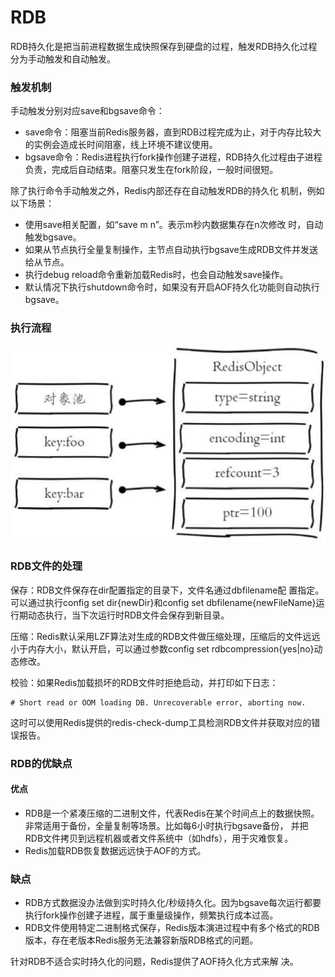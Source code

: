 # RDB

RDB持久化是把当前进程数据生成快照保存到硬盘的过程，触发RDB持久化过程分为手动触发和自动触发。

### 触发机制

手动触发分别对应save和bgsave命令：

* save命令：阻塞当前Redis服务器，直到RDB过程完成为止，对于内存比较大的实例会造成长时间阻塞，线上环境不建议使用。
* bgsave命令：Redis进程执行fork操作创建子进程，RDB持久化过程由子进程负责，完成后自动结束。阻塞只发生在fork阶段，一般时间很短。

除了执行命令手动触发之外，Redis内部还存在自动触发RDB的持久化 机制，例如以下场景：

* 使用save相关配置，如“save m n”。表示m秒内数据集存在n次修改 时，自动触发bgsave。
* 如果从节点执行全量复制操作，主节点自动执行bgsave生成RDB文件并发送给从节点。
* 执行debug reload命令重新加载Redis时，也会自动触发save操作。
* 默认情况下执行shutdown命令时，如果没有开启AOF持久化功能则自动执行bgsave。

### 执行流程

![](../.gitbook/assets/image%20%28102%29.png)

### RDB文件的处理

保存：RDB文件保存在dir配置指定的目录下，文件名通过dbfilename配 置指定。可以通过执行config set dir{newDir}和config set dbfilename{newFileName}运行期动态执行，当下次运行时RDB文件会保存到新目录。

压缩：Redis默认采用LZF算法对生成的RDB文件做压缩处理，压缩后的文件远远小于内存大小，默认开启，可以通过参数config set rdbcompression{yes\|no}动态修改。

校验：如果Redis加载损坏的RDB文件时拒绝启动，并打印如下日志：

```text
# Short read or OOM loading DB. Unrecoverable error, aborting now.
```

这时可以使用Redis提供的redis-check-dump工具检测RDB文件并获取对应的错误报告。

### RDB的优缺点

#### 优点

* RDB是一个紧凑压缩的二进制文件，代表Redis在某个时间点上的数据快照。非常适用于备份，全量复制等场景。比如每6小时执行bgsave备份， 并把RDB文件拷贝到远程机器或者文件系统中（如hdfs），用于灾难恢复。
* Redis加载RDB恢复数据远远快于AOF的方式。

### 缺点

* RDB方式数据没办法做到实时持久化/秒级持久化。因为bgsave每次运行都要执行fork操作创建子进程，属于重量级操作，频繁执行成本过高。
* RDB文件使用特定二进制格式保存，Redis版本演进过程中有多个格式的RDB版本，存在老版本Redis服务无法兼容新版RDB格式的问题。

针对RDB不适合实时持久化的问题，Redis提供了AOF持久化方式来解 决。

